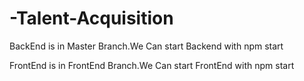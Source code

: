 # -Talent-Acquisition

BackEnd is in Master Branch.We Can start Backend with npm start

FrontEnd is in FrontEnd Branch.We Can start FrontEnd with npm start
